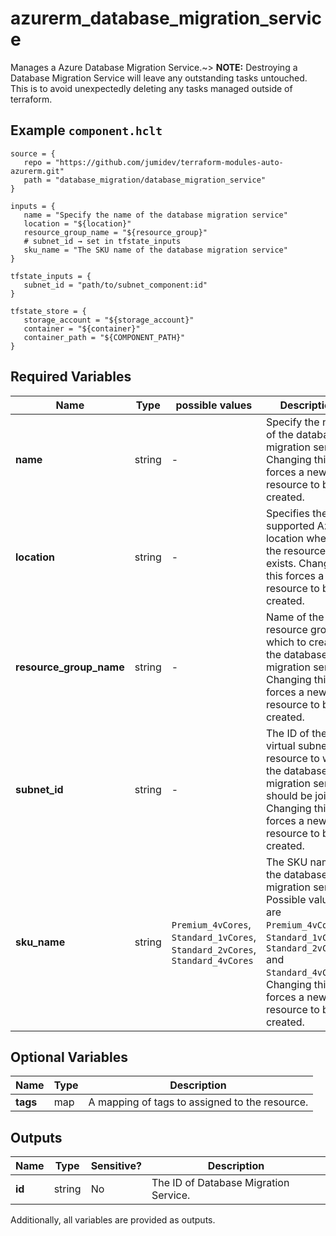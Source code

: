# azurerm_database_migration_service

Manages a Azure Database Migration Service.~> **NOTE:** Destroying a Database Migration Service will leave any outstanding tasks untouched. This is to avoid unexpectedly deleting any tasks managed outside of terraform.

## Example `component.hclt`

```hcl
source = {
   repo = "https://github.com/jumidev/terraform-modules-auto-azurerm.git"   
   path = "database_migration/database_migration_service"   
}

inputs = {
   name = "Specify the name of the database migration service"   
   location = "${location}"   
   resource_group_name = "${resource_group}"   
   # subnet_id → set in tfstate_inputs
   sku_name = "The SKU name of the database migration service"   
}

tfstate_inputs = {
   subnet_id = "path/to/subnet_component:id"   
}

tfstate_store = {
   storage_account = "${storage_account}"   
   container = "${container}"   
   container_path = "${COMPONENT_PATH}"   
}

```

## Required Variables

| Name | Type |  possible values |  Description |
| ---- | --------- |  ----------- | ----------- |
| **name** | string |  -  |  Specify the name of the database migration service. Changing this forces a new resource to be created. | 
| **location** | string |  -  |  Specifies the supported Azure location where the resource exists. Changing this forces a new resource to be created. | 
| **resource_group_name** | string |  -  |  Name of the resource group in which to create the database migration service. Changing this forces a new resource to be created. | 
| **subnet_id** | string |  -  |  The ID of the virtual subnet resource to which the database migration service should be joined. Changing this forces a new resource to be created. | 
| **sku_name** | string |  `Premium_4vCores`, `Standard_1vCores`, `Standard_2vCores`, `Standard_4vCores`  |  The SKU name of the database migration service. Possible values are `Premium_4vCores`, `Standard_1vCores`, `Standard_2vCores` and `Standard_4vCores`. Changing this forces a new resource to be created. | 

## Optional Variables

| Name | Type |  Description |
| ---- | --------- |  ----------- |
| **tags** | map |  A mapping of tags to assigned to the resource. | 



## Outputs

| Name | Type | Sensitive? | Description |
| ---- | ---- | --------- | --------- |
| **id** | string | No  | The ID of Database Migration Service. | 

Additionally, all variables are provided as outputs.
